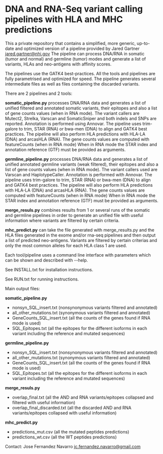 # DNA and RNA-Seq variant calling pipelines with HLA and MHC predictions
This a private repository that contains a simplified, more generic, up-to-date
and optimized version of a pipeline provided by Jared Gartner <jared.gartner@nhi.gov>
The pipeline can process DNA/RNA in somatic (tumor and normal) and germline (tumor) modes
and generate a list of variants, HLAs and neo-antigens with affinity scores. 

The pipelines use the GATK4 best-practices.
All the tools and pipelines are fully parametrised and optimized for speed. 
The pipeline generates several intermediate files as well as files containing
the discarded variants.

There are 2 pipelines and 2 tools:

**somatic_pipeline.py** processes DNA/RNA data and generates a list of unified
filtered and annotated somatic variants, their epitopes and also a list of gene counts values (when in RNA mode). 
The variant callers are Mutect2, Strelka, Varscan and SomaticSniper and both indels and SNPs are
reported. Annotation is performed using Annovar. 
The pipeline uses trim-galore to trim, STAR (RNA) or bwa-men (DNA) to align and GATK4 best practices. 
The pipeline will also perform HLA predictions with HLA-LA (DNA) and arcasHLA (RNA).
The gene counts values are computed with featureCounts (when in RNA mode)
When in RNA mode the STAR index and annotation reference (GTF) must be provided as arguments.

**germline_pipeline.py** processes DNA/RNA data and generates a list of unified
annotated germline variants (weak filtered), their epitopes and also a list of gene counts values (when in RNA mode). 
The variant callers used are Varscan and HaplotypeCaller. Annotation is performed with Annovar.
The pipeline uses trim-galore to trim, STAR (RNA) or bwa-men (DNA) to align and GATK4 best practices. 
The pipeline will also perform HLA predictions with HLA-LA (DNA) and arcasHLA (RNA).
The gene counts values are computed with featureCounts (when in RNA mode)
When in RNA mode the STAR index and annotation reference (GTF) must be provided as arguments.

**merge_resuls.py** combines results from 1 or several runs of the somatic and germline
pipelines in order to generate an unified file with useful information where
variants are filtered by certain criteria. 

**mhc_predict.py** can take the file generated with merge_results.py and the HLA files
generated in the exome and/or rna-seq pipelines and then output a list of predicted neo-antigens.
Variants are filtered by certain criterias and only the most common alleles for each HLA class 1
are used. 

Each tool/pipeline uses a command line interface with parameters which
can be shown and described with --help.

See INSTALL.txt for installation instructions. 

See RUN.txt for running instructions.

Main output files:

**somatic_pipeline.py** 
- nonsyn_SQL_insert.txt (nonsynonymous variants filtered and annotated)
- all_other_mutations.txt (synonymous variants filtered and annotated)
- GeneCounts_SQL_insert.txt (all the counts of the genes found if RNA mode is used)
- SQL_Epitopes.txt (all the epitopes for the different isoforms in each variant including the reference and mutated sequences)

**germline_pipeline.py** 
- nonsyn_SQL_insert.txt (nonsynonymous variants filtered and annotated)
- all_other_mutations.txt (synonymous variants filtered and annotated)
- GeneCounts_SQL_insert.txt (all the counts of the genes found if RNA mode is used)
- SQL_Epitopes.txt (all the epitopes for the different isoforms in each variant including the reference and mutated sequences)

**merge_resuls.py** 
- overlap_final.txt (all the AND and RNA variants/epitopes collapsed and filtered with useful information)
- overlap_final_discarded.txt (all the discarded AND and RNA variants/epitopes collapsed with useful information)

**mhc_predict.py** 
- predictions_mut.csv (all the mutated peptides predictions)
- predictions_wt.csv (all the WT peptides predictions)

Contact: Jose Fernandez Navarro <jc.fernandez.navarro@gmail.com>


